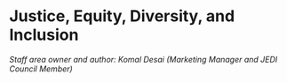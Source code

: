 # Justice, Equity, Diversity, and Inclusion

*Staff area owner and author: Komal Desai (Marketing Manager and JEDI Council Member)*
